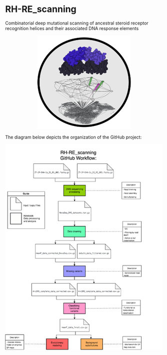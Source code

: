 # RH-RE_scanning
Combinatorial deep mutational scanning of ancestral steroid receptor recognition helices and their associated DNA response elements

<p align="center">
  <img src="./figures/main_fig1.png" alt="plot" width="300" height="300">
</p>

The diagram below depicts the organization of the GitHub project:

![plot](./figures/DMS_GPmap_DataProcessing.drawio.png)
